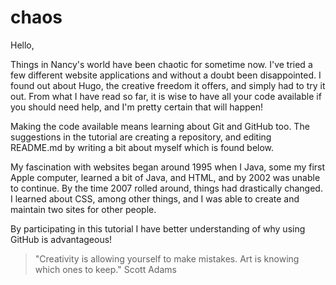 # chaos

Hello,

Things in Nancy's world have been chaotic for sometime now. I've tried a few different website applications and without a doubt been disappointed. I found out about Hugo, the creative freedom it offers, and simply had to try it out. From what I have read so far, it is wise to have all your code available if you should need help, and I'm pretty certain that will happen! 

Making the code available means learning about Git and GitHub too. The suggestions in the tutorial are creating a repository, and editing README.md by writing a bit about myself which is found below.

My fascination with websites began around 1995 when I Java, some my first Apple computer, learned a bit of Java, and HTML, and by 2002 was unable to continue. By the time 2007 rolled around, things had drastically changed. I learned about CSS, among other things, and I was able to create and maintain two sites for other people.

By participating in this tutorial I have better understanding of why using GitHub is advantageous! 



>"Creativity is allowing yourself to make mistakes. Art is knowing which ones to keep."  Scott Adams
